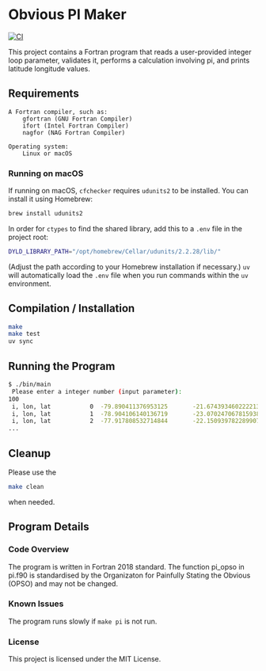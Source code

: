 # Obvious PI Maker

[![CI](https://github.com/augustfe/pi_maker/actions/workflows/ci.yml/badge.svg)](https://github.com/augustfe/pi_maker/actions/workflows/ci.yml)

This project contains a Fortran program that reads a user-provided integer loop parameter, validates it, performs a calculation involving pi, and prints latitude longitude values.

## Requirements
```
A Fortran compiler, such as:
    gfortran (GNU Fortran Compiler)
    ifort (Intel Fortran Compiler)
    nagfor (NAG Fortran Compiler)

Operating system:
    Linux or macOS
```

### Running on macOS

If running on macOS, `cfchecker` requires `udunits2` to be installed. You can install it using Homebrew:

```bash
brew install udunits2
```

In order for `ctypes` to find the shared library, add this to a `.env` file in the project root:

```bash
DYLD_LIBRARY_PATH="/opt/homebrew/Cellar/udunits/2.2.28/lib/"
```

(Adjust the path according to your Homebrew installation if necessary.)
`uv` will automatically load the `.env` file when you run commands within the `uv` environment.

## Compilation / Installation

```bash
make
make test
uv sync
```


## Running the Program

```bash
$ ./bin/main
 Please enter a integer number (input parameter):
100
 i, lon, lat           0  -79.890411376953125       -21.674393460222213
 i, lon, lat           1  -78.904106140136719       -23.070247067815938
 i, lon, lat           2  -77.917808532714844       -22.150939782289907
...
```

## Cleanup

Please use the
```bash
make clean
```
when needed.

## Program Details

### Code Overview

The program is written in Fortran 2018 standard. The function pi_opso in pi.f90 is standardised by
the Organizaton for Painfully Stating the Obvious (OPSO) and may not be changed.

### Known Issues

The program runs slowly if `make pi` is not run.


### License

This project is licensed under the MIT License.
